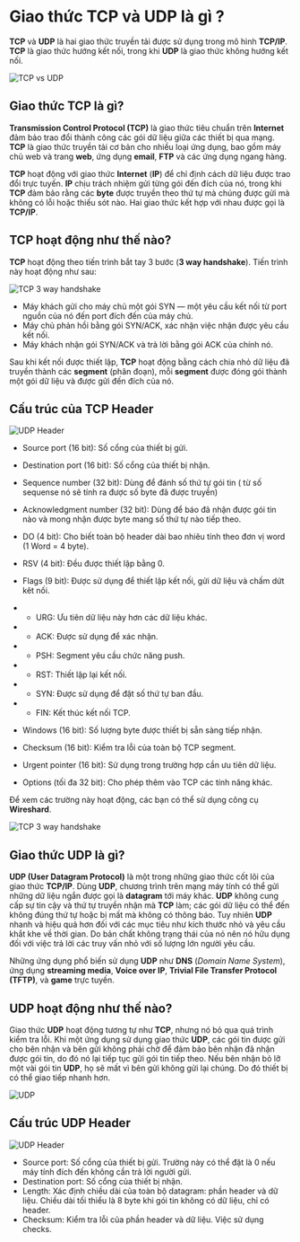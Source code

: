# Giao thức TCP và UDP là gì ?

**TCP** và **UDP** là hai giao thức truyền tải được sử dụng trong mô hình **TCP/IP**. **TCP** là giao thức hướng kết nối, trong khi **UDP** là giao thức không hướng kết nối.

![TCP vs UDP](/Image/TCP-UDP.png)

## Giao thức TCP là gì?

**Transmission Control Protocol (TCP)** là giao thức tiêu chuẩn trên **Internet** đảm bảo trao đổi thành công các gói dữ liệu giữa các thiết bị qua mạng. **TCP** là giao thức truyền tải cơ bản cho nhiều loại ứng dụng, bao gồm máy chủ web và trang **web**, ứng dụng **email**, **FTP** và các ứng dụng ngang hàng.

**TCP** hoạt động với giao thức **Internet** (**IP**) để chỉ định cách dữ liệu được trao đổi trực tuyến. **IP** chịu trách nhiệm gửi từng gói đến đích của nó, trong khi **TCP** đảm bảo rằng các **byte** được truyền theo thứ tự mà chúng được gửi mà không có lỗi hoặc thiếu sót nào. Hai giao thức kết hợp với nhau được gọi là **TCP/IP**.

## TCP hoạt động như thế nào?

**TCP** hoạt động theo tiến trình bắt tay 3 bước (**3 way handshake**). Tiến trình này hoạt động như sau:

![TCP 3 way handshake](/Image/what-is-tcp-3-way-handshake.png)

- Máy khách gửi cho máy chủ một gói SYN — một yêu cầu kết nối từ port nguồn của nó đến port đích đến của máy chủ.
- Máy chủ phản hồi bằng gói SYN/ACK, xác nhận việc nhận được yêu cầu kết nối.
- Máy khách nhận gói SYN/ACK và trả lời bằng gói ACK của chính nó.

Sau khi kết nối được thiết lập, **TCP** hoạt động bằng cách chia nhỏ dữ liệu đã truyền thành các **segment** (phân đoạn), mỗi **segment** được đóng gói thành một gói dữ liệu và được gửi đến đích của nó.

## Cấu trúc của TCP Header

![UDP Header](/Image/TCP-Header.png)

- Source port (16 bit): Số cổng của thiết bị gửi.
- Destination port (16 bit): Số cổng của thiết bị nhận.
- Sequence number (32 bit): Dùng để đánh số thứ tự gói tin ( từ số sequense nó sẽ tính ra được số byte đã được truyền)
- Acknowledgment number (32 bit): Dùng để báo đã nhận được gói tin nào và mong nhận được byte mang số thứ tự nào tiếp theo.
- DO (4 bit): Cho biết toàn bộ header dài bao nhiêu tính theo đơn vị word (1 Word = 4 byte).
- RSV (4 bit): Đều được thiết lập bằng 0.
- Flags (9 bit): Được sử dụng để thiết lập kết nối, gửi dữ liệu và chấm dứt kêt nối.
- - URG: Ưu tiên dữ liệu này hơn các dữ liệu khác.
- - ACK: Được sử dụng để xác nhận.
- - PSH: Segment yêu cầu chức năng push.
- - RST: Thiết lập lại kết nối.
- - SYN: Được sử dụng để đặt số thứ tự ban đầu.
- - FIN: Kết thúc kết nối TCP.

- Windows (16 bit): Số lượng byte được thiết bị sẵn sàng tiếp nhận.
- Checksum (16 bit): Kiểm tra lỗi của toàn bộ TCP segment.
- Urgent pointer (16 bit): Sử dụng trong trường hợp cần ưu tiên dữ liệu.
- Options (tối đa 32 bit): Cho phép thêm vào TCP các tính năng khác.

Để xem các trường này hoạt động, các bạn có thể sử dụng công cụ **Wireshard**.

![TCP 3 way handshake](/Image/giao-thuc-tcp-la-gi-3.png)

## Giao thức UDP là gì?

**UDP (User Datagram Protocol)** là một trong những giao thức cốt lõi của giao thức **TCP/IP**. Dùng **UDP**, chương trình trên mạng máy tính có thể gửi những dữ liệu ngắn được gọi là **datagram** tới máy khác. **UDP** không cung cấp sự tin cậy và thứ tự truyền nhận mà **TCP** làm; các gói dữ liệu có thể đến không đúng thứ tự hoặc bị mất mà không có thông báo. Tuy nhiên **UDP** nhanh và hiệu quả hơn đối với các mục tiêu như kích thước nhỏ và yêu cầu khắt khe về thời gian. Do bản chất không trạng thái của nó nên nó hữu dụng đối với việc trả lời các truy vấn nhỏ với số lượng lớn người yêu cầu.

Những ứng dụng phổ biến sử dụng **UDP** như **DNS** (*Domain Name System*), ứng dụng **streaming media**, **Voice over IP**, **Trivial File Transfer Protocol (TFTP)**, và **game** trực tuyến.

## UDP hoạt động như thế nào?

Giao thức **UDP** hoạt động tương tự như **TCP**, nhưng nó bỏ qua quá trình kiểm tra lỗi. Khi một ứng dụng sử dụng giao thức **UDP**, các gói tin được gửi cho bên nhận và bên gửi không phải chờ để đảm bảo bên nhận đã nhận được gói tin, do đó nó lại tiếp tục gửi gói tin tiếp theo. Nếu bên nhận bỏ lỡ một vài gói tin **UDP**, họ sẽ mất vì bên gửi không gửi lại chúng. Do đó thiết bị có thể giao tiếp nhanh hơn.

![UDP](/Image/file-transfer-using-udp.png)

## Cấu trúc UDP Header

![UDP Header](/Image/udp-header.png)

- Source port: Số cổng của thiết bị gửi. Trường này có thể đặt là 0 nếu máy tính đích đến không cần trả lời người gửi.
- Destination port: Số cổng của thiết bị nhận.
- Length: Xác định chiều dài của toàn bộ datagram: phần header và dữ liệu. Chiều dài tối thiểu là 8 byte khi gói tin không có dữ liệu, chỉ có header.
- Checksum: Kiểm tra lỗi của phần header và dữ liệu. Việc sử dụng checks.